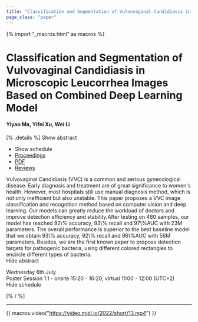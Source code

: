 ```yaml
---
title: "Classification and Segmentation of Vulvovaginal Candidiasis in Microscopic Leucorrhea Images Based on Combined Deep Learning Model"
page_class: "paper"
---
```


{% import "_macros.html" as macros %}

# Classification and Segmentation of Vulvovaginal Candidiasis in Microscopic Leucorrhea Images Based on Combined Deep Learning Model

#### Yiyao Ma, Yifei Xu, Wei Li

[% .details %]
<a class="toggle_visibility" data-selector=".abstract" data-level="3">Show abstract</a>
- <a class="toggle_visibility" data-selector=".schedule" data-level="3">Show schedule</a>
- <a href="">Proceedings</a>
- <a href="https://openreview.net/pdf?id=_wSgnVQJnN8">PDF</a>
- <a href="https://openreview.net/forum?id=_wSgnVQJnN8">Reviews</a>

<p>
    <span class="abstract">
        Vulvovaginal Candidiasis (VVC) is a common and serious gynecological disease. Early diagnosis and treatment are of great significance to women's health. However, most hospitals still use manual diagnosis method, which is not only inefficient but also unstable. This paper proposes a VVC image classification and recognition method based on computer vision and deep learning. Our models can greatly reduce the workload of doctors and improve detection efficiency and stability.After testing on 480 samples, our model has reached 92\% accuracy, 93\% recall and 97\%AUC with 23M parameters. The overall performance is superior to the best baseline model that we obtain 93\% accuracy, 92\% recall and 96\%AUC with 56M parameters. Besides, we are the first known paper to propose detection targets for pathogenic bacteria, using different colored rectangles to encircle different types of bacteria. 
        <br>
        <span class="actions"><a class="toggle_visibility" data-level="2">Hide abstract</a></span>
    </span>
</p>

<p>
    <span class="schedule">
        Wednesday 6th July<br>Poster Session 1.1 - onsite 15:20 - 16:20, virtual 11:00 - 12:00 (UTC+2)
        <br>
        <span class="actions"><a class="toggle_visibility" data-level="2">Hide schedule</a></span>
    </span>
</p>

[% / %]


---
{{ macros.video("https://video.midl.io/2022/short/13.mp4") }}
